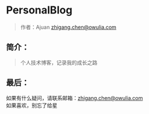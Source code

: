 # PersonalBlog
> 作者：Ajuan <zhigang.chen@owulia.com> <br>
## 简介：
> 个人技术博客，记录我的成长之路
## 最后：
如果有什么疑问，请联系邮箱：zhigang.chen@owulia.com<br>
如果喜欢，别忘了给星